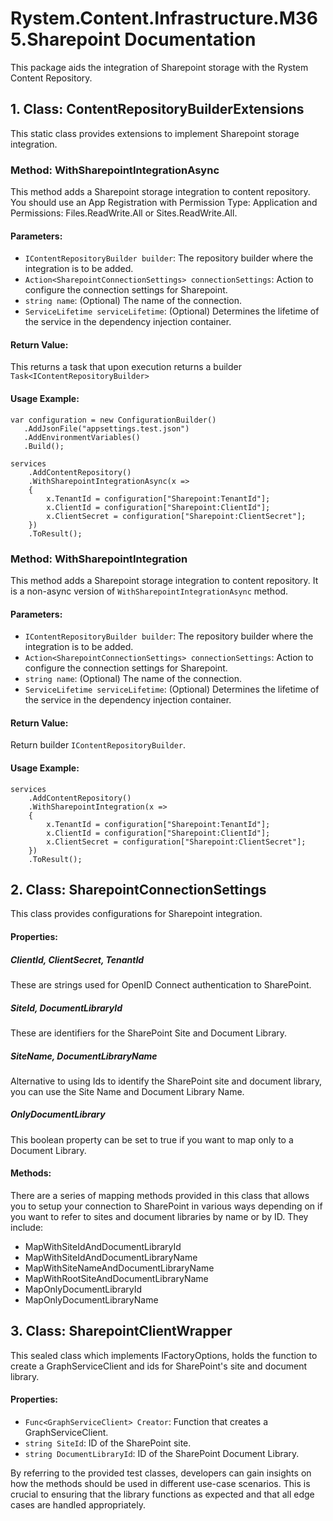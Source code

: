 # Rystem.Content.Infrastructure.M365.Sharepoint Documentation

This package aids the integration of Sharepoint storage with the Rystem Content Repository.

## 1. Class: ContentRepositoryBuilderExtensions

This static class provides extensions to implement Sharepoint storage integration.

### Method: WithSharepointIntegrationAsync

This method adds a Sharepoint storage integration to content repository. You should use an App Registration with Permission Type: Application and Permissions: Files.ReadWrite.All or Sites.ReadWrite.All.

#### Parameters:
- `IContentRepositoryBuilder builder`: The repository builder where the integration is to be added.
- `Action<SharepointConnectionSettings> connectionSettings`: Action to configure the connection settings for Sharepoint.
- `string name`: (Optional) The name of the connection.
- `ServiceLifetime serviceLifetime`: (Optional) Determines the lifetime of the service in the dependency injection container.

#### Return Value:
This returns a task that upon execution returns a builder `Task<IContentRepositoryBuilder>`

#### Usage Example:

```
var configuration = new ConfigurationBuilder()
   .AddJsonFile("appsettings.test.json")
   .AddEnvironmentVariables()
   .Build();

services
    .AddContentRepository()
    .WithSharepointIntegrationAsync(x =>
    {
        x.TenantId = configuration["Sharepoint:TenantId"];
        x.ClientId = configuration["Sharepoint:ClientId"];
        x.ClientSecret = configuration["Sharepoint:ClientSecret"];
    })
    .ToResult();
```

### Method: WithSharepointIntegration

This method adds a Sharepoint storage integration to content repository. It is a non-async version of `WithSharepointIntegrationAsync` method.

#### Parameters:
- `IContentRepositoryBuilder builder`: The repository builder where the integration is to be added.
- `Action<SharepointConnectionSettings> connectionSettings`: Action to configure the connection settings for Sharepoint.
- `string name`: (Optional) The name of the connection.
- `ServiceLifetime serviceLifetime`: (Optional) Determines the lifetime of the service in the dependency injection container.

#### Return Value:
Return builder `IContentRepositoryBuilder`.

#### Usage Example:

```
services
    .AddContentRepository()
    .WithSharepointIntegration(x =>
    {
        x.TenantId = configuration["Sharepoint:TenantId"];
        x.ClientId = configuration["Sharepoint:ClientId"];
        x.ClientSecret = configuration["Sharepoint:ClientSecret"];
    })
    .ToResult();
```

## 2. Class: SharepointConnectionSettings

This class provides configurations for Sharepoint integration. 

#### Properties:

##### ClientId, ClientSecret, TenantId
These are strings used for OpenID Connect authentication to SharePoint.

##### SiteId, DocumentLibraryId
These are identifiers for the SharePoint Site and Document Library. 

##### SiteName, DocumentLibraryName
Alternative to using Ids to identify the SharePoint site and document library, you can use the Site Name and Document Library Name.

##### OnlyDocumentLibrary
This boolean property can be set to true if you want to map only to a Document Library.

#### Methods:

There are a series of mapping methods provided in this class that allows you to setup your connection to SharePoint in various ways depending on if you want to refer to sites and document libraries by name or by ID. They include:

- MapWithSiteIdAndDocumentLibraryId
- MapWithSiteIdAndDocumentLibraryName
- MapWithSiteNameAndDocumentLibraryName 
- MapWithRootSiteAndDocumentLibraryName 
- MapOnlyDocumentLibraryId 
- MapOnlyDocumentLibraryName 


## 3. Class: SharepointClientWrapper
This sealed class which implements IFactoryOptions, holds the function to create a GraphServiceClient and ids for SharePoint's site and document library.

#### Properties:
- `Func<GraphServiceClient> Creator`: Function that creates a GraphServiceClient.
- `string SiteId`: ID of the SharePoint site.
- `string DocumentLibraryId`: ID of the SharePoint Document Library.

By referring to the provided test classes, developers can gain insights on how the methods should be used in different use-case scenarios. This is crucial to ensuring that the library functions as expected and that all edge cases are handled appropriately.